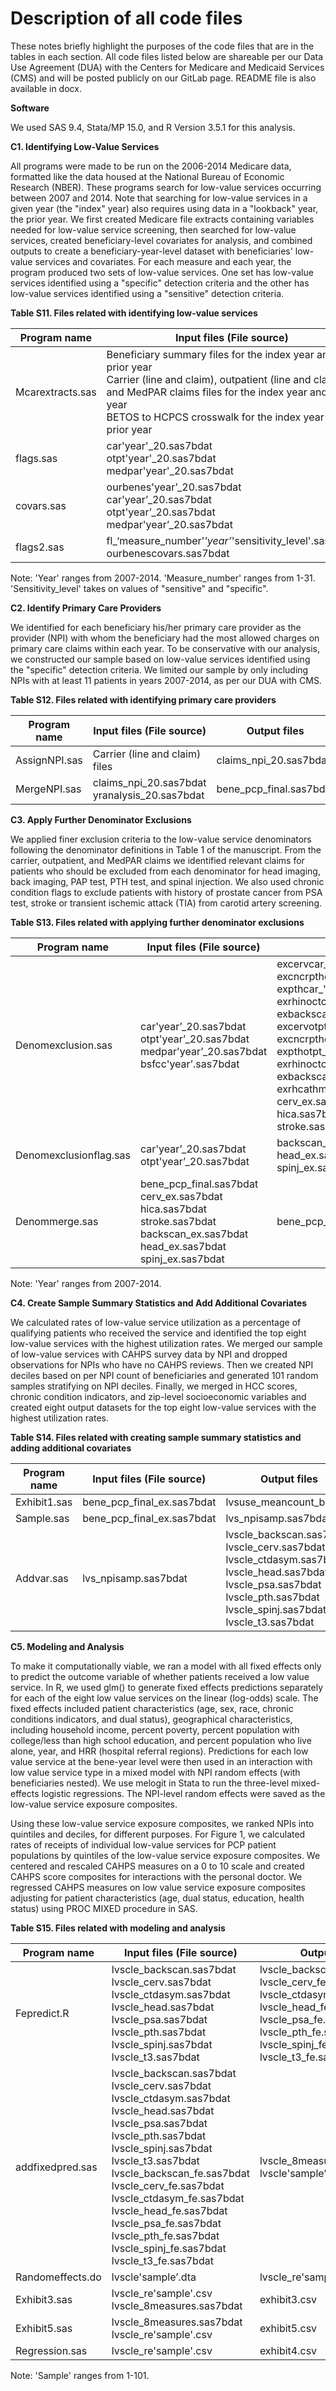 # Description of all code files

These notes briefly highlight the purposes of the code files that are in the tables in each section. All code files listed below are shareable per our Data Use Agreement (DUA) with the Centers for Medicare and Medicaid Services (CMS) and will be posted publicly on our GitLab page. README file is also available in docx.

**Software**

We used SAS 9.4, Stata/MP 15.0, and R Version 3.5.1 for this analysis.

**C1. Identifying Low-Value Services**

All programs were made to be run on the 2006-2014 Medicare data, formatted like the data housed at the National Bureau of Economic Research (NBER). These programs search for low-value services occurring between 2007 and 2014. Note that searching for low-value services in a given year (the &quot;index&quot; year) also requires using data in a &quot;lookback&quot; year, the prior year. We first created Medicare file extracts containing variables needed for low-value service screening, then searched for low-value services, created beneficiary-level covariates for analysis, and combined outputs to create a beneficiary-year-level dataset with beneficiaries&#39; low-value services and covariates. For each measure and each year, the program produced two sets of low-value services. One set has low-value services identified using a &quot;specific&quot; detection criteria and the other has low-value services identified using a &quot;sensitive&quot; detection criteria.

**Table S11. Files related with identifying low-value services**

| Program name | Input files (File source) | Output files |
| - | - | - |
| Mcarextracts.sas | Beneficiary summary files for the index year and prior year <br>Carrier (line and claim), outpatient (line and claim), and MedPAR claims files for the index year and prior year <br>BETOS to HCPCS crosswalk for the index year and prior year | ourbenes'year'_20.sas7bdat<br>car'year'_20.sas7bdat<br>otpt'year'_20.sas7bdat<br>medpar'year'_20.sas7bdat
|flags.sas|car'year'_20.sas7bdat<br>otpt'year'_20.sas7bdat<br>medpar'year'_20.sas7bdat|fl_'measure_number'_'year'_'sensitivity_level'.sas7bdat|
|covars.sas|ourbenes'year’_20.sas7bdat<br>car'year’_20.sas7bdat<br>otpt'year’_20.sas7bdat<br>medpar'year’_20.sas7bdat|ourbenescovars.sas7bdat|
| flags2.sas | fl_‘measure_number’_'year’_'sensitivity_level'.sas7bdat<br>ourbenescovars.sas7bdat | yranalysis_20.sas7bdat|

Note: 'Year&#39; ranges from 2007-2014. &#39;Measure_number&#39; ranges from 1-31. 'Sensitivity\_level&#39; takes on values of &quot;sensitive&quot; and &quot;specific&quot;.

**C2. Identify Primary Care Providers**

We identified for each beneficiary his/her primary care provider as the provider (NPI) with whom the beneficiary had the most allowed charges on primary care claims within each year. To be conservative with our analysis, we constructed our sample based on low-value services identified using the &quot;specific&quot; detection criteria. We limited our sample by only including NPIs with at least 11 patients in years 2007-2014, as per our DUA with CMS.

**Table S12. Files related with identifying primary care providers**

| Program name | Input files (File source) | Output files |
| --- | --- | --- |
| AssignNPI.sas|Carrier (line and claim) files|claims\_npi\_20.sas7bdat |
|MergeNPI.sas | claims\_npi\_20.sas7bdat<br>yranalysis\_20.sas7bdat | bene\_pcp\_final.sas7bdat |

**C3. Apply Further Denominator Exclusions**

We applied finer exclusion criteria to the low-value service denominators following the denominator definitions in Table 1 of the manuscript. From the carrier, outpatient, and MedPAR claims we identified relevant claims for patients who should be excluded from each denominator for head imaging, back imaging, PAP test, PTH test, and spinal injection. We also used chronic condition flags to exclude patients with history of prostate cancer from PSA test, stroke or transient ischemic attack (TIA) from carotid artery screening.

**Table S13. Files related with applying further denominator exclusions**

| Program name | Input files (File source) | Output files |
| --- | --- | --- |
|Denomexclusion.sas|car'year’_20.sas7bdat<br>otpt'year’_20.sas7bdat<br>medpar'year’_20.sas7bdat<br>bsfcc'year’.sas7bdat|excervcar_'year’.sas7bdat<br>excncrpthcar_'year’.sas7bdat<br>expthcar_'year’.sas7bdat<br>exrhinoctcar_'year’.sas7bdat<br>exbackscancar_'year’.sas7bdat<br>excervotpt_'year’.sas7bdat<br>excncrpthotpt_'year’.sas7bdat<br>expthotpt_'year’.sas7bdat<br>exrhinoctotpt_'year’.sas7bdat<br>exbackscanotpt_'year’.sas7bdat<br>exrhcathmedpar_'year’.sas7bdat<br>cerv_ex.sas7bdat<br>hica.sas7bdat<br>stroke.sas7bdat<br>|
|Denomexclusionflag.sas|car'year’_20.sas7bdat<br>otpt'year’_20.sas7bdat|backscan_ex.sas7bdat<br>head_ex.sas7bdat<br>spinj_ex.sas7bdat|
|Denommerge.sas | bene_pcp_final.sas7bdat<br>cerv_ex.sas7bdat<br>hica.sas7bdat<br>stroke.sas7bdat<br>backscan_ex.sas7bdat<br>head_ex.sas7bdat<br>spinj_ex.sas7bdat|bene_pcp_final_ex.sas7bdat|

Note: 'Year&#39; ranges from 2007-2014.

**C4. Create Sample Summary Statistics and Add Additional Covariates**

We calculated rates of low-value service utilization as a percentage of qualifying patients who received the service and identified the top eight low-value services with the highest utilization rates. We merged our sample of low-value services with CAHPS survey data by NPI and dropped observations for NPIs who have no CAHPS reviews. Then we created NPI deciles based on per NPI count of beneficiaries and generated 101 random samples stratifying on NPI deciles. Finally, we merged in HCC scores, chronic condition indicators, and zip-level socioeconomic variables and created eight output datasets for the top eight low-value services with the highest utilization rates.

**Table S14. Files related with creating sample summary statistics and adding additional covariates**

| Program name | Input files (File source) | Output files |
| --- | --- | --- |
| Exhibit1.sas|bene_pcp_final_ex.sas7bdat|lvsuse_meancount_bin.csv|
|Sample.sas|bene_pcp_final_ex.sas7bdat|lvs_npisamp.sas7bdat|
|Addvar.sas |lvs_npisamp.sas7bdat|lvscle_backscan.sas7bdat<br>lvscle_cerv.sas7bdat<br>lvscle_ctdasym.sas7bdat<br>lvscle_head.sas7bdat<br>lvscle_psa.sas7bdat<br>lvscle_pth.sas7bdat<br>lvscle_spinj.sas7bdat<br>lvscle_t3.sas7bdat|

**C5. Modeling and Analysis**

To make it computationally viable, we ran a model with all fixed effects only to predict the outcome variable of whether patients received a low value service. In R, we used glm() to generate fixed effects predictions separately for each of the eight low value services on the linear (log-odds) scale. The fixed effects included patient characteristics (age, sex, race, chronic conditions indicators, and dual status), geographical characteristics, including household income, percent poverty, percent population with college/less than high school education, and percent population who live alone, year, and HRR (hospital referral regions). Predictions for each low value service at the bene-year level were then used in an interaction with low value service type in a mixed model with NPI random effects (with beneficiaries nested). We use melogit in Stata to run the three-level mixed-effects logistic regressions. The NPI-level random effects were saved as the low-value service exposure composites.

Using these low-value service exposure composites, we ranked NPIs into quintiles and deciles, for different purposes. For Figure 1, we calculated rates of receipts of individual low-value services for PCP patient populations by quintiles of the low-value service exposure composites. We centered and rescaled CAHPS measures on a 0 to 10 scale and created CAHPS score composites for interactions with the personal doctor. We regressed CAHPS measures on low value service exposure composites adjusting for patient characteristics (age, dual status, education, health status) using PROC MIXED procedure in SAS.

**Table S15. Files related with modeling and analysis**

| Program name | Input files (File source) | Output files |
| --- | --- | --- |
|Fepredict.R|lvscle_backscan.sas7bdat<br>lvscle_cerv.sas7bdat<br>lvscle_ctdasym.sas7bdat<br>lvscle_head.sas7bdat<br>lvscle_psa.sas7bdat<br>lvscle_pth.sas7bdat<br>lvscle_spinj.sas7bdat<br>lvscle_t3.sas7bdat|lvscle_backscan_fe.sas7bdat<br>lvscle_cerv_fe.sas7bdat<br>lvscle_ctdasym_fe.sas7bdat<br>lvscle_head_fe.sas7bdat<br>lvscle_psa_fe.sas7bdat<br>lvscle_pth_fe.sas7bdat<br>lvscle_spinj_fe.sas7bdat<br>lvscle_t3_fe.sas7bdat|
|addfixedpred.sas|lvscle_backscan.sas7bdat<br>lvscle_cerv.sas7bdat <br>lvscle_ctdasym.sas7bdat <br>lvscle_head.sas7bdat<br>lvscle_psa.sas7bdat<br>lvscle_pth.sas7bdat<br>lvscle_spinj.sas7bdat<br>lvscle_t3.sas7bdat<br>lvscle_backscan_fe.sas7bdat<br>lvscle_cerv_fe.sas7bdat<br>lvscle_ctdasym_fe.sas7bdat<br>lvscle_head_fe.sas7bdat<br>lvscle_psa_fe.sas7bdat<br>lvscle_pth_fe.sas7bdat<br>lvscle_spinj_fe.sas7bdat<br>lvscle_t3_fe.sas7bdat|lvscle_8measures.sas7bdat<br>lvscle'sample’.dta|
|Randomeffects.do|lvscle'sample’.dta|lvscle_re'sample'.csv|
|Exhibit3.sas|lvscle_re'sample'.csv<br>lvscle_8measures.sas7bdat|exhibit3.csv|
|Exhibit5.sas|lvscle_8measures.sas7bdat<br>lvscle_re'sample'.csv|exhibit5.csv|
|Regression.sas | lvscle_re'sample'.csv|exhibit4.csv|

Note: 'Sample&#39; ranges from 1-101.
